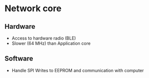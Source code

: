 # Network core
## Hardware
- Access to hardware radio (BLE)
- Slower (64 MHz) than Application core

## Software
- Handle SPI Writes to EEPROM and communication with computer
